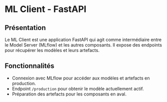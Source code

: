 # ML Client - FastAPI

## Présentation
Le ML Client est une application FastAPI qui agit comme intermédiaire entre le Model Server (MLflow) et les autres composants. Il expose des endpoints pour récupérer les modèles et leurs artefacts.

## Fonctionnalités
- Connexion avec MLflow pour accéder aux modèles et artefacts en production.
- Endpoint `/production` pour obtenir le modèle actuellement actif.
- Préparation des artefacts pour les composants en aval.